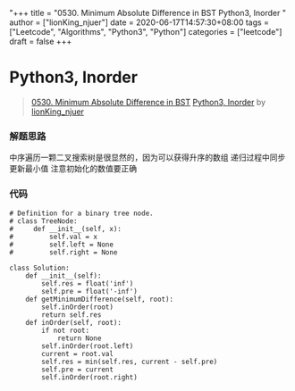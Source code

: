 "+++
title = "0530. Minimum Absolute Difference in BST Python3, Inorder "
author = ["lionKing_njuer"]
date = 2020-06-17T14:57:30+08:00
tags = ["Leetcode", "Algorithms", "Python3", "Python"]
categories = ["leetcode"]
draft = false
+++

# Python3, Inorder

> [0530. Minimum Absolute Difference in BST](https://leetcode-cn.com/problems/minimum-absolute-difference-in-bst/)
> [Python3, Inorder](https://leetcode-cn.com/problems/minimum-absolute-difference-in-bst/solution/python3-inorder-by-littlelion_njuer/) by [lionKing_njuer](https://leetcode-cn.com/u/lionking_njuer/)

### 解题思路
中序遍历一颗二叉搜索树是很显然的，因为可以获得升序的数组
递归过程中同步更新最小值
注意初始化的数值要正确

### 代码

```python3
# Definition for a binary tree node.
# class TreeNode:
#     def __init__(self, x):
#         self.val = x
#         self.left = None
#         self.right = None

class Solution:
    def __init__(self):
        self.res = float('inf')
        self.pre = float('-inf')
    def getMinimumDifference(self, root):
        self.inOrder(root)
        return self.res
    def inOrder(self, root):
        if not root:
            return None
        self.inOrder(root.left)
        current = root.val
        self.res = min(self.res, current - self.pre)
        self.pre = current
        self.inOrder(root.right)
```